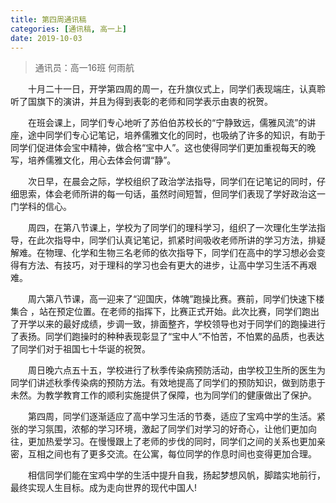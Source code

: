 ```yaml
---
title: 第四周通讯稿
categories: [通讯稿, 高一上]
date: 2019-10-03
---
```


> 通讯员：高一16班 何雨航

　　十月二十一日，开学第四周的周一，在升旗仪式上，同学们表现端庄，认真聆听了国旗下的演讲，并且为得到表彰的老师和同学表示由衷的祝贺。

　　在班会课上，同学们专心地听了苏伯伯苏校长的“宁静致远，儒雅风流”的讲座，途中同学们专心记笔记，培养儒雅文化的同时，也吸纳了许多的知识，有助于同学们促进体会宝中精神，做合格“宝中人”。这也使得同学们更加重视每天的晚写，培养儒雅文化，用心去体会何谓“静”。

　　次日早，在晨会之际，学校组织了​政治学法指导，同学们在记笔记的同时，仔细思索，体会老师所讲的每一句话，虽然时间短暂，但同学们表现了学好政治这一门学科的信心。

　　周四，在第八节课上，学校为了同学们的理科学习，​组织了一次理化生学法指导，在此次指导中，同学们认真记笔记，抓紧时间吸收老师所讲的学习方法，排疑解难。在物理、化学和生物三名老师的依次指导下，同学们在高中的学习想必会变得有方法、有技巧，对于理科的学习也会有更大的进步，让高中学习生活不再艰难。

　　周六第八节课​，高一迎来了“迎国庆，体魄”跑操比赛。赛前，同学们快速下楼集合 ，站在预定位置。在老师的指挥下，比赛正式开始。此次比赛，同学们跑出了开学以来的最好成绩，步调一致，排面整齐，学校领导也对于同学们的跑操进行了表扬。同学们跑操时的种种表现彰显了“宝中人”不怕苦，不怕累的品质，也表达了同学们对于祖国七十华诞的祝贺。

　　周日晚六点五十五，学校进行了秋季传染病预防活动，由学校卫生所的医生为同学们讲述秋季传染病的预防方法。有效地提高了​同学们的预防知识，做到防患于未然。为教学教育工作的顺利实施提供了保障，也为同学们的健康做出了保护。

　　第四周，同学们逐渐适应了高中学习生活的节奏，适应了宝鸡中学的生活。紧张的学习氛围，浓郁的学习环境，激起了同学们对学习的好奇心，让他们更加向往，更加热爱学习。在慢慢跟上了老师的步伐的同时，同学们之间的关系也更加亲密，互相之间也有了更多交流。在公寓，每位同学的作息时间也变得更加合理。

　　相信同学们能在宝鸡中学的生活中提升自我，扬起梦想风帆，脚踏实地前行，最终实现人生目标。成为走向世界的现代中国人!
